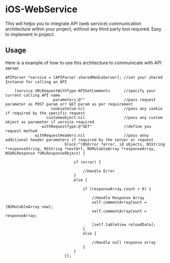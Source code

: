 # iOS-WebService

This will helps you to integrate API (web service) communication architecture within your project, without any third party tool required. Easy to implement in project.

## Usage

Here is a example of how to use this architecture to communicate with API server.

```objc
APIParser *service = [APIParser sharedMediaServer]; //set your shared Instanse for calling an API
	
	[service URLRequestWithType:APIGetComments      //specify your current calling API name
					 parameters:@""                 //pass request parameter as POST param orr GET param as per requirement
					cookieValue:nil                 //pass any cookie if required by the specific request 
				  customeobject:nil                 //pass any custom object as parameter if service required
				withRequestType:@"GET"              //define you request method
			 withRequestHeaders:nil                 //pass anny additional header parameters if required by the server or request
						  block:^(NSError *error, id objects, NSString *responseString, NSString *nextUrl, NSMutableArray *responseArray, NSURLResponse *URLResponseObject) {
							  
							  if (error) {
								  
								  //Handle Error
							  }
							  else {
								  
								  if (responseArray.count > 0) {
									  
									  //Handle Response Array
									  self.commentArrayCount = [NSMutableArray new];
									  self.commentArrayCount = responseArray;
									  
									  [self.tableView reloadData];
								  }
								  else {
									  
									  //Handle null response array
								  }
							  }
						  }];
						  
